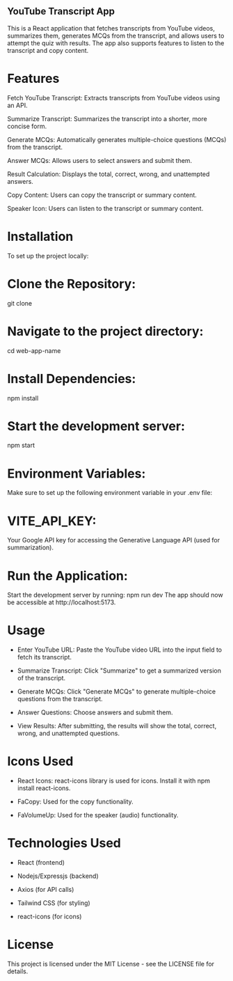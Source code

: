 ## YouTube Transcript App

This is a React application that fetches transcripts from YouTube videos, summarizes them, generates MCQs from the transcript, and allows users to attempt the quiz with results. The app also supports features to listen to the transcript and copy content.


# Features

Fetch YouTube Transcript: Extracts transcripts from YouTube videos using an API.

Summarize Transcript: Summarizes the transcript into a shorter, more concise form.

Generate MCQs: Automatically generates multiple-choice questions (MCQs) from the transcript.

Answer MCQs: Allows users to select answers and submit them.

Result Calculation: Displays the total, correct, wrong, and unattempted answers.

Copy Content: Users can copy the transcript or summary content.

Speaker Icon: Users can listen to the transcript or summary content.

# Installation
To set up the project locally:

# Clone the Repository:
git clone <your-repository-url>

# Navigate to the project directory:
cd web-app-name

# Install Dependencies: 
npm install

# Start the development server:
npm start


# Environment Variables: 
Make sure to set up the following environment variable in your .env file:

# VITE_API_KEY: 
Your Google API key for accessing the Generative Language API (used for summarization).

# Run the Application: 
Start the development server by running:
npm run dev
The app should now be accessible at http://localhost:5173.


# Usage

- Enter YouTube URL: Paste the YouTube video URL into the input field to fetch its transcript.

- Summarize Transcript: Click "Summarize" to get a summarized version of the transcript.

- Generate MCQs: Click "Generate MCQs" to generate multiple-choice questions from the transcript.

- Answer Questions: Choose answers and submit them.

- View Results: After submitting, the results will show the total, correct, wrong, and unattempted questions.


# Icons Used

- React Icons: react-icons library is used for icons. Install it with npm install react-icons.

- FaCopy: Used for the copy functionality.

- FaVolumeUp: Used for the speaker (audio) functionality.


# Technologies Used

- React (frontend)

- Nodejs/Expressjs (backend)

- Axios (for API calls)

- Tailwind CSS (for styling)

- react-icons (for icons)

# License
This project is licensed under the MIT License - see the LICENSE file for details.

